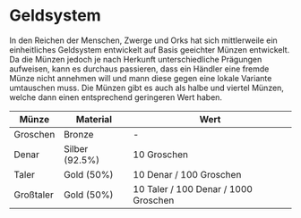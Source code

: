 # Geldsystem

In den Reichen der Menschen, Zwerge und Orks hat sich mittlerweile ein einheitliches Geldsystem entwickelt auf Basis 
geeichter Münzen entwickelt. Da die Münzen jedoch je nach Herkunft unterschiedliche Prägungen aufweisen, kann es durchaus
passieren, dass ein Händler eine fremde Münze nicht annehmen will und mann diese gegen eine lokale Variante umtauschen muss.
Die Münzen gibt es auch als halbe und viertel Münzen, welche dann einen entsprechend geringeren Wert haben.


| Münze | Material | Wert |
|-------|----------|------|
| Groschen | Bronze | - |
| Denar | Silber (92.5%) | 10 Groschen |
| Taler | Gold (50%) | 10 Denar / 100 Groschen |
| Großtaler | Gold (50%) | 10 Taler / 100 Denar / 1000 Groschen |
